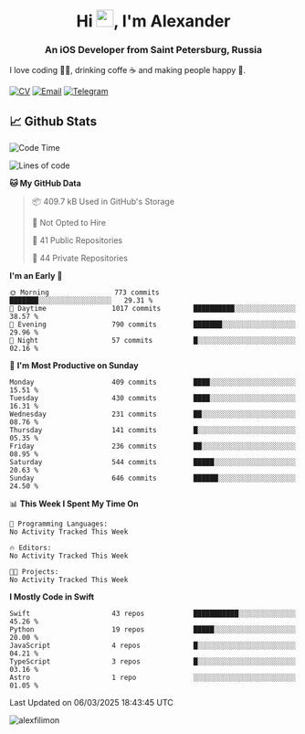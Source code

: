 <h1 align="center">Hi <img src="https://raw.githubusercontent.com/MartinHeinz/MartinHeinz/master/wave.gif" width="30px">, I'm Alexander</h1>
<h3 align="center">An iOS Developer from Saint Petersburg, Russia</h3>

I love coding 👨‍💻, drinking coffe ☕️ and making people happy 🎊.

[![CV](https://img.shields.io/badge/CV-Александр%20Филимонов-14b420)](./resources/CV_Aleksandr_Filimonov_iOS_November_2023.pdf)
[![Email](https://img.shields.io/badge/Email-as.filimonov@mail.ru-f39f37)](mailto:as.filimonov@mail.ru)
[![Telegram](https://img.shields.io/badge/Telegram-alexfilimon-1686b1)](https://t.me/alexfilimon)

## 📈 Github Stats

<!--START_SECTION:waka-->
![Code Time](http://img.shields.io/badge/Code%20Time-0%20secs-blue)

![Lines of code](https://img.shields.io/badge/From%20Hello%20World%20I%27ve%20Written-1.6%20million%20lines%20of%20code-blue)

**🐱 My GitHub Data** 

> 📦 409.7 kB Used in GitHub's Storage 
 > 
> 🚫 Not Opted to Hire
 > 
> 📜 41 Public Repositories 
 > 
> 🔑 44 Private Repositories 
 > 
**I'm an Early 🐤** 

```text
🌞 Morning                773 commits         ███████░░░░░░░░░░░░░░░░░░   29.31 % 
🌆 Daytime                1017 commits        ██████████░░░░░░░░░░░░░░░   38.57 % 
🌃 Evening                790 commits         ███████░░░░░░░░░░░░░░░░░░   29.96 % 
🌙 Night                  57 commits          █░░░░░░░░░░░░░░░░░░░░░░░░   02.16 % 
```
📅 **I'm Most Productive on Sunday** 

```text
Monday                   409 commits         ████░░░░░░░░░░░░░░░░░░░░░   15.51 % 
Tuesday                  430 commits         ████░░░░░░░░░░░░░░░░░░░░░   16.31 % 
Wednesday                231 commits         ██░░░░░░░░░░░░░░░░░░░░░░░   08.76 % 
Thursday                 141 commits         █░░░░░░░░░░░░░░░░░░░░░░░░   05.35 % 
Friday                   236 commits         ██░░░░░░░░░░░░░░░░░░░░░░░   08.95 % 
Saturday                 544 commits         █████░░░░░░░░░░░░░░░░░░░░   20.63 % 
Sunday                   646 commits         ██████░░░░░░░░░░░░░░░░░░░   24.50 % 
```


📊 **This Week I Spent My Time On** 

```text
💬 Programming Languages: 
No Activity Tracked This Week

🔥 Editors: 
No Activity Tracked This Week

🐱‍💻 Projects: 
No Activity Tracked This Week
```

**I Mostly Code in Swift** 

```text
Swift                    43 repos            ███████████░░░░░░░░░░░░░░   45.26 % 
Python                   19 repos            █████░░░░░░░░░░░░░░░░░░░░   20.00 % 
JavaScript               4 repos             █░░░░░░░░░░░░░░░░░░░░░░░░   04.21 % 
TypeScript               3 repos             █░░░░░░░░░░░░░░░░░░░░░░░░   03.16 % 
Astro                    1 repo              ░░░░░░░░░░░░░░░░░░░░░░░░░   01.05 % 
```




 Last Updated on 06/03/2025 18:43:45 UTC
<!--END_SECTION:waka-->

<img align="center" src="https://github-readme-stats.vercel.app/api?username=alexfilimon&show_icons=true" alt="alexfilimon" />
